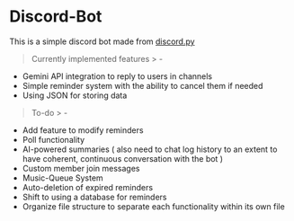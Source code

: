 # Discord-Bot
This is a simple discord bot made from [discord.py](https://discordpy.readthedocs.io/)
> Currently implemented features
	> - 
- Gemini API integration to reply to users in channels
- Simple reminder system with the ability to cancel them if needed
- Using JSON for storing data

> To-do 
	> -
- Add feature to modify reminders
- Poll functionality
- AI-powered summaries ( also need to chat log history to an extent to have coherent, continuous conversation with the bot )
- Custom member join messages
- Music-Queue System
- Auto-deletion of expired reminders
- Shift to using a database for reminders
- Organize file structure to separate each functionality within its own file